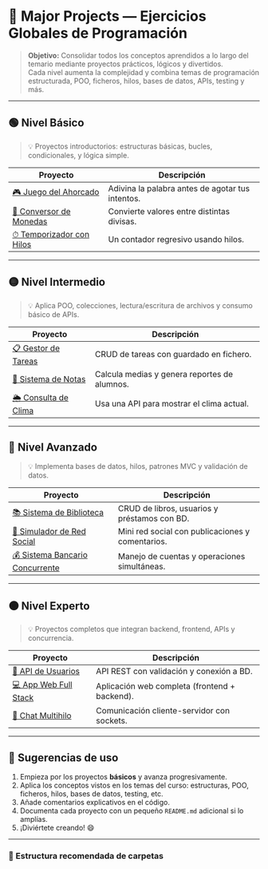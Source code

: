 # 🧠 Major Projects — Ejercicios Globales de Programación

> **Objetivo:** Consolidar todos los conceptos aprendidos a lo largo del temario mediante proyectos prácticos, lógicos y divertidos.  
Cada nivel aumenta la complejidad y combina temas de programación estructurada, POO, ficheros, hilos, bases de datos, APIs, testing y más.

---

## 🟢 Nivel Básico

> 💡 Proyectos introductorios: estructuras básicas, bucles, condicionales, y lógica simple.

| Proyecto | Descripción |
|-----------|--------------|
| [🎮 Juego del Ahorcado](./_01_basico/_01_JuegoDelAhorcado.md) | Adivina la palabra antes de agotar tus intentos. |
| [💱 Conversor de Monedas](./_01_basico/_02_ConversorMonedas.md) | Convierte valores entre distintas divisas. |
| [⏱ Temporizador con Hilos](./_03_basico/_03_TemporizadorHilos.md) | Un contador regresivo usando hilos. |

---

## 🟡 Nivel Intermedio

> 💡 Aplica POO, colecciones, lectura/escritura de archivos y consumo básico de APIs.

| Proyecto | Descripción |
|-----------|--------------|
| [📋 Gestor de Tareas](./_02_intermedio/_04_GestorDeTareas.md) | CRUD de tareas con guardado en fichero. |
| [🧾 Sistema de Notas](./_02_intermedio/_05_SistemaNotas.md) | Calcula medias y genera reportes de alumnos. |
| [🌦️ Consulta de Clima](./_02_intermedio/_06_ConsultaClima.md) | Usa una API para mostrar el clima actual. |

---

## 🔴 Nivel Avanzado

> 💡 Implementa bases de datos, hilos, patrones MVC y validación de datos.

| Proyecto | Descripción |
|-----------|--------------|
| [📚 Sistema de Biblioteca](./_03_avanzado/_07_GestionBiblioteca.md) | CRUD de libros, usuarios y préstamos con BD. |
| [👥 Simulador de Red Social](./_03_avanzado/_08_SimuladorRedSocial.md) | Mini red social con publicaciones y comentarios. |
| [💰 Sistema Bancario Concurrente](./_03_avanzado/_09_SistemaBancarioConcurrente.md) | Manejo de cuentas y operaciones simultáneas. |

---

## ⚫ Nivel Experto

> 💡 Proyectos completos que integran backend, frontend, APIs y concurrencia.

| Proyecto | Descripción |
|-----------|--------------|
| [🧩 API de Usuarios](./_04_experto/_10_APIUsuarios.md) | API REST con validación y conexión a BD. |
| [💻 App Web Full Stack](./_04_experto/_11_AppWebFullStack.md) | Aplicación web completa (frontend + backend). |
| [💬 Chat Multihilo](./_04_experto/_12_ChatMultihilo.md) | Comunicación cliente-servidor con sockets. |

---

## 🧭 Sugerencias de uso

1. Empieza por los proyectos **básicos** y avanza progresivamente.  
2. Aplica los conceptos vistos en los temas del curso: estructuras, POO, ficheros, hilos, bases de datos, testing, etc.  
3. Añade comentarios explicativos en el código.  
4. Documenta cada proyecto con un pequeño `README.md` adicional si lo amplías.  
5. ¡Diviértete creando! 😄

---

### 📂 Estructura recomendada de carpetas

